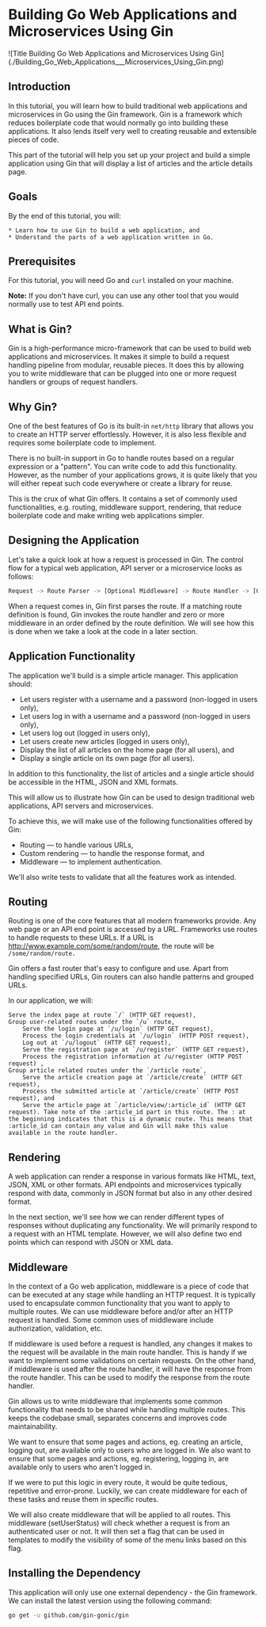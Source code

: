 Building Go Web Applications and Microservices Using Gin
========================================================

![Title Building Go Web Applications and Microservices Using Gin] (./Building_Go_Web_Applications___Microservices_Using_Gin.png)


## Introduction

In this tutorial, you will learn how to build traditional web applications and microservices in Go using the Gin framework. Gin is a framework which reduces boilerplate code that would normally go into building these applications. It also lends itself very well to creating reusable and extensible pieces of code.

This part of the tutorial will help you set up your project and build a simple application using Gin that will display a list of articles and the article details page.

## Goals

By the end of this tutorial, you will:

    * Learn how to use Gin to build a web application, and
    * Understand the parts of a web application written in Go.

## Prerequisites

For this tutorial, you will need Go and `curl` installed on your machine.

**Note:** If you don't have curl, you can use any other tool that you would normally use to test API end points.

## What is Gin?

Gin is a high-performance micro-framework that can be used to build web applications and microservices. It makes it simple to build a request handling pipeline from modular, reusable pieces. It does this by allowing you to write middleware that can be plugged into one or more request handlers or groups of request handlers.

## Why Gin?

One of the best features of Go is its built-in `net/http` library that allows you to create an HTTP server effortlessly. However, it is also less flexible and requires some boilerplate code to implement.

There is no built-in support in Go to handle routes based on a regular expression or a "pattern". You can write code to add this functionality. However, as the number of your applications grows, it is quite likely that you will either repeat such code everywhere or create a library for reuse.

This is the crux of what Gin offers. It contains a set of commonly used functionalities, e.g. routing, middleware support, rendering, that reduce boilerplate code and make writing web applications simpler.

## Designing the Application

Let's take a quick look at how a request is processed in Gin. The control flow for a typical web application, API server or a microservice looks as follows:

```bash
Request -> Route Parser -> [Optional Middleware] -> Route Handler -> [Optional Middleware] -> Response
```
When a request comes in, Gin first parses the route. If a matching route definition is found, Gin invokes the route handler and zero or more middleware in an order defined by the route definition. We will see how this is done when we take a look at the code in a later section.


## Application Functionality

The application we'll build is a simple article manager. This application should:

  * Let users register with a username and a password (non-logged in users only),
  * Let users log in with a username and a password (non-logged in users only),
  * Let users log out (logged in users only),
  * Let users create new articles (logged in users only),
  * Display the list of all articles on the home page (for all users), and
  * Display a single article on its own page (for all users).

In addition to this functionality, the list of articles and a single article should be accessible in the HTML, JSON and XML formats.

This will allow us to illustrate how Gin can be used to design traditional web applications, API servers and microservices.

To achieve this, we will make use of the following functionalities offered by Gin:

  * Routing — to handle various URLs,
  * Custom rendering — to handle the response format, and
  * Middleware — to implement authentication.

We'll also write tests to validate that all the features work as intended.

## Routing

Routing is one of the core features that all modern frameworks provide. Any web page or an API end point is accessed by a URL. Frameworks use routes to handle requests to these URLs. If a URL is http://www.example.com/some/random/route, the route will be `/some/random/route.`

Gin offers a fast router that's easy to configure and use. Apart from handling specified URLs, Gin routers can also handle patterns and grouped URLs.

In our application, we will:

    Serve the index page at route `/` (HTTP GET request),
    Group user-related routes under the `/u` route,
        Serve the login page at `/u/login` (HTTP GET request),
        Process the login credentials at `/u/login` (HTTP POST request),
        Log out at `/u/logout` (HTTP GET request),
        Serve the registration page at `/u/register` (HTTP GET request),
        Process the registration information at /u/register (HTTP POST request) ,
    Group article related routes under the `/article route`,
        Serve the article creation page at `/article/create` (HTTP GET request),
        Process the submitted article at `/article/create` (HTTP POST request), and
        Serve the article page at `/article/view/:article_id` (HTTP GET request). Take note of the :article_id part in this route. The : at the beginning indicates that this is a dynamic route. This means that :article_id can contain any value and Gin will make this value available in the route handler.

## Rendering

A web application can render a response in various formats like HTML, text, JSON, XML or other formats. API endpoints and microservices typically respond with data, commonly in JSON format but also in any other desired format.

In the next section, we'll see how we can render different types of responses without duplicating any functionality. We will primarily respond to a request with an HTML template. However, we will also define two end points which can respond with JSON or XML data.

## Middleware

In the context of a Go web application, middleware is a piece of code that can be executed at any stage while handling an HTTP request. It is typically used to encapsulate common functionality that you want to apply to multiple routes. We can use middleware before and/or after an HTTP request is handled. Some common uses of middleware include authorization, validation, etc.

If middleware is used before a request is handled, any changes it makes to the request will be available in the main route handler. This is handy if we want to implement some validations on certain requests. On the other hand, if middleware is used after the route handler, it will have the response from the route handler. This can be used to modify the response from the route handler.

Gin allows us to write middleware that implements some common functionality that needs to be shared while handling multiple routes. This keeps the codebase small, separates concerns and improves code maintainability.

We want to ensure that some pages and actions, eg. creating an article, logging out, are available only to users who are logged in. We also want to ensure that some pages and actions, eg. registering, logging in, are available only to users who aren't logged in.

If we were to put this logic in every route, it would be quite tedious, repetitive and error-prone. Luckily, we can create middleware for each of these tasks and reuse them in specific routes.

We will also create middleware that will be applied to all routes. This middleware (setUserStatus) will check whether a request is from an authenticated user or not. It will then set a flag that can be used in templates to modify the visibility of some of the menu links based on this flag.

## Installing the Dependency

This application will only use one external dependency - the Gin framework. We can install the latest version using the following command:

```bash
go get -u github.com/gin-gonic/gin
```
